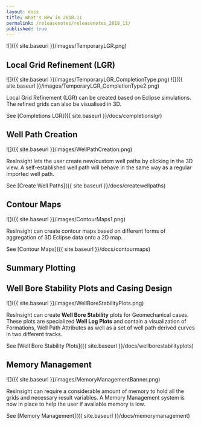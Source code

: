 ```yaml
---
layout: docs
title: What's New in 2018.11
permalink: /releasenotes/releasenotes_2018_11/
published: true
---
```


![]({{ site.baseurl }}/images/TemporaryLGR.png)

## Local Grid Refinement (LGR)
![]({{ site.baseurl }}/images/TemporaryLGR_CompletionType.png) ![]({{ site.baseurl }}/images/TemporaryLGR_CompletionType2.png)

Local Grid Refinement (LGR) can be created based on Eclipse simulations. The refined grids can also be visualised in 3D.

See [Completions LGR]({{ site.baseurl }}/docs/completionslgr)

## Well Path Creation
![]({{ site.baseurl }}/images/WellPathCreation.png)

ResInsight lets the user create new/custom well paths by clicking in the 3D view. A self-established well path will behave in the same way as a regular imported well path.

See [Create Well Paths]({{ site.baseurl }}/docs/createwellpaths)

## Contour Maps
![]({{ site.baseurl }}/images/ContourMaps1.png)

ResInsight can create contour maps based on different forms of aggregation of 3D Eclipse data onto a 2D map.

See [Contour Maps]({{ site.baseurl }}/docs/contourmaps)

## Summary Plotting

## Well Bore Stability Plots and Casing Design
![]({{ site.baseurl }}/images/WellBoreStabilityPlots.png)

ResInsight can create **Well Bore Stability** plots for Geomechanical cases. These plots are specialized **Well Log Plots** and contain a visualization of Formations, Well Path Attributes as well as a set of well path derived curves in two different tracks.

See [Well Bore Stability Plots]({{ site.baseurl }}/docs/wellborestabilityplots)

## Memory Management
![]({{ site.baseurl }}/images/MemoryManagementBanner.png)

ResInsight can require a considerable amount of memory to hold all the grids and necessary result variables. A Memory Management system is now in place to help the user if available memory is low.

See [Memory Management]({{ site.baseurl }}/docs/memorymanagement)
